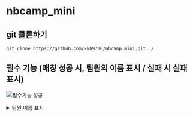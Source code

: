 # nbcamp_mini

## git 클론하기
```
git clone https://github.com/kkh9700/nbcamp_mini.git ./
```

## 필수 기능 (매칭 성공 시, 팀원의 이름 표시 / 실패 시 실패 표시)
![필수기능 성공](https://github.com/kkh9700/nbcamp_mini/assets/77197725/0f935102-e492-4741-ae84-d0335459d3fa)
<details>
<summary>팀원 이름 표시</summary>

        void destroyCardInvoke()
        {
            GameObject newText = Instantiate(text);
            newText.transform.parent = GameObject.Find("Canvas").transform;

            float x = this.transform.position.x;
            float y = this.transform.position.y;

            newText.transform.SetAsFirstSibling();
            newText.transform.position = new Vector3(x, y, 0);
            newText.transform.localScale = new Vector3(1f, 1f, 1f);

            Text t = newText.GetComponent<Text>();
            t.text = type == 0 ? "김경환" : "김민태";

            Destroy(gameObject);
        }

</details>
